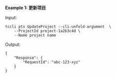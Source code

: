 **Example 1: 更新项目**



Input: 

```
tccli pts UpdateProject --cli-unfold-argument  \
    --ProjectId project-1a2b3c4d \
    --Name project name
```

Output: 
```
{
    "Response": {
        "RequestId": "abc-123-xyz"
    }
}
```

